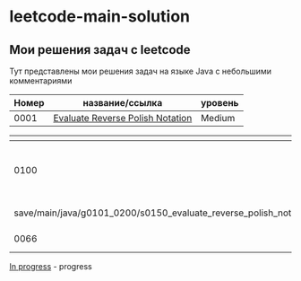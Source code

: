 # leetcode-main-solution

## Мои решения задач с leetcode

Тут представлены мои решения задач на языке Java с небольшими комментариями


| Номер  | название/ссылка   | уровень |
|-|-|-|
| 0001   |[Evaluate Reverse Polish Notation](src.save/main/java/g0101_0200/s0150_evaluate_reverse_polish_notation/Solution.java)| Medium |




| <!-- --> | <!-- --> | <!-- --> | <!-- --> | <!-- --> | <!-- -->
|-|-|-|-|-|-
| 0100 |[Evaluate Reverse Polish Notation](src.
save/main/java/g0101_0200/s0150_evaluate_reverse_polish_notation/Solution.java)| Medium | Top_Interview_Questions, Array, Math, Stack | 9 | 51.23
| 0066 |[Plus One](src.save/main/java/100/_plus_one/Solution.java)| Easy | Top_Interview_Questions, Array, Math | 0 | 100.00

[In progress](https) - progress
